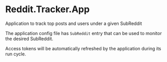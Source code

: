 # Reddit.Tracker.App

Application to track top posts and users under a given SubReddit

The application config file has `SubReddit` entry that can be used to monitor the desired SubReddit.

Access tokens will be automatically refreshed by the application during its run cycle.
